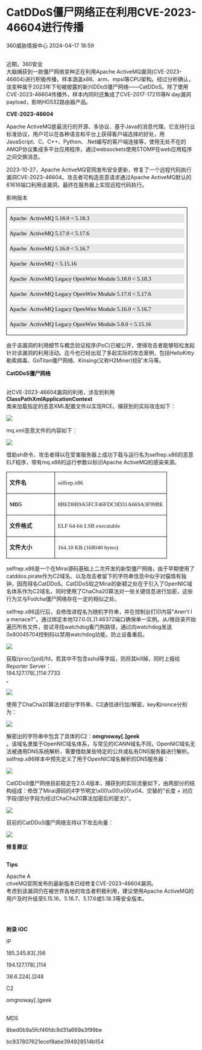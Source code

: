 #  CatDDoS僵尸网络正在利用CVE-2023-46604进行传播   
 360威胁情报中心   2024-04-17 18:59  
  
##   
  
近期，360安全  
大脑捕获到一款僵尸网络变种正在利用Apache ActiveMQ漏洞(CVE-2023-46604)进行积极传播，样本涵盖x86、arm、mpsl等CPU架构。经过分析确认，该变种属于2023年下旬被披露的新兴DDoS僵尸网络——CatDDoS。除了使用CVE-2023-46604传播外，样本内同时还集成了CVE-2017-17215等N day漏洞payload，影响HG532路由器产品。  
  
  
**CVE-2023-46604**  
  
Apache ActiveMQ是最流行的开源、多协议、基于Java的消息代理。它支持行业标准协议，用户可以在各种语言和平台上获得客户端选择的好处，用JavaScript、C、C++、Python、.Net编写的客户端连接等，使用无处不在的AMQP协议集成多平台应用程序，通过websockets使用STOMP在web应用程序之间交换消息。  
  
2023-10-27，Apache ActiveMQ官网发布安全更新，修复了一个远程代码执行漏洞CVE-2023-46604。攻击者可构造恶意请求通过Apache ActiveMQ默认的61616端口利用该漏洞，最终在服务器上实现远程代码执行。  
  
  
影响版本      
<table><tbody><tr style="mso-yfti-irow:0;mso-yfti-firstrow:yes;mso-yfti-lastrow:yes;"><td width="463.3333333333333" valign="top" style="border-width: 1pt;border-style: solid;border-color: windowtext;padding: 0cm 5.4pt;"><p style="line-height:150%;background:#E7E6E6;"><span style="font-size: 15px;"><span lang="EN-US" style="font-family: 仿宋;color: black;">Apache
  ActiveMQ 5.18.0 &lt; 5.18.3</span><span lang="EN-US" style="font-family: 仿宋;"><o:p></o:p></span></span></p><p style="line-height:150%;background:#E7E6E6;"><span style="font-size: 15px;"><span lang="EN-US" style="font-family: 仿宋;color: black;">Apache
  ActiveMQ 5.17.0 &lt; 5.17.6</span><span lang="EN-US" style="font-family: 仿宋;"><o:p></o:p></span></span></p><p style="line-height:150%;background:#E7E6E6;"><span style="font-size: 15px;"><span lang="EN-US" style="font-family: 仿宋;color: black;">Apache
  ActiveMQ 5.16.0 &lt; 5.16.7</span><span lang="EN-US" style="font-family: 仿宋;"><o:p></o:p></span></span></p><p style="line-height:150%;background:#E7E6E6;"><span style="font-size: 15px;"><span lang="EN-US" style="font-family: 仿宋;color: black;">Apache
  ActiveMQ &lt; 5.15.16</span><span lang="EN-US" style="font-family: 仿宋;"><o:p></o:p></span></span></p><p style="line-height:150%;background:#E7E6E6;"><span style="font-size: 15px;"><span lang="EN-US" style="font-family: 仿宋;color: black;">Apache
  ActiveMQ Legacy OpenWire Module 5.18.0 &lt; 5.18.3</span><span lang="EN-US" style="font-family: 仿宋;"><o:p></o:p></span></span></p><p style="line-height:150%;background:#E7E6E6;"><span style="font-size: 15px;"><span lang="EN-US" style="font-family: 仿宋;color: black;">Apache
  ActiveMQ Legacy OpenWire Module 5.17.0 &lt; 5.17.6</span><span lang="EN-US" style="font-family: 仿宋;"><o:p></o:p></span></span></p><p style="line-height:150%;background:#E7E6E6;"><span style="font-size: 15px;"><span lang="EN-US" style="font-family: 仿宋;color: black;">Apache
  ActiveMQ Legacy OpenWire Module 5.16.0 &lt; 5.16.7</span><span lang="EN-US" style="font-family: 仿宋;"><o:p></o:p></span></span></p><p style="line-height:150%;background:#E7E6E6;"><span style="font-family: 仿宋;color: black;font-size: 15px;">Apache
  ActiveMQ Legacy OpenWire Module 5.8.0 &lt; 5.15.16</span><strong><span lang="EN-US" style="font-family:仿宋;"><o:p></o:p></span></strong></p></td></tr></tbody></table>  
由于该漏洞的利用细节与概念验证程序(PoC)已被公开，使得攻击者能够轻松发起针对该漏洞的利用活动。迄今也已经出现了多起实际的攻击案例，包括HelloKitty勒索病毒、GoTitan僵尸网络、Kinsing(又称H2Miner)挖矿木马等。  
  
**CatDDoS僵尸网络**  
##   
  
对CVE-2023-46604漏洞的利用，涉及到利用**ClassPathXmlApplicationContext**  
类来加载指定的恶意XML配置文件以实现RCE。捕获到的实际攻击如下：  
  
  
![](https://mmbiz.qpic.cn/mmbiz_png/6CNEHNicic4PqQQYJu4ZsaMT78STGqnSJZEYe9KJrv1wUibt8onC1RicKg1Js54QVEHXMJHzLSXCbBpZZjcHLNv3ibA/640?wx_fmt=png&from=appmsg "")  
  
  
mq.xml恶意文件的内容如下：  
  
![](https://mmbiz.qpic.cn/mmbiz_png/6CNEHNicic4PqQQYJu4ZsaMT78STGqnSJZocBviaCgyeicluFrWGHCby0RN80Fnvn14LKfjV7NqA9R5U0eRMgzTy7g/640?wx_fmt=png&from=appmsg "")  
  
借助sh命令，攻击者得以在受害服务器上成功下载与运行名为selfrep.x86的恶意ELF程序，带有mq.x86的运行参数以标识Apache ActiveMQ的感染来源。  
<table><tbody><tr style="mso-yfti-irow:0;mso-yfti-firstrow:yes;"><td width="93.33333333333333" valign="top" style="border-width: 1pt;border-style: solid;border-color: windowtext;padding: 0cm 5.4pt;"><p style="line-height:150%;mso-pagination:widow-orphan;"><strong><span style="font-family: 仿宋;font-size: 15px;">文件名</span><span style="font-family: 仿宋;font-size: 15px;"><o:p></o:p></span></strong></p></td><td width="261.3333333333333" valign="top" style="border-top: 1pt solid windowtext;border-right: 1pt solid windowtext;border-bottom: 1pt solid windowtext;border-left: none;padding: 0cm 5.4pt;word-break: break-all;"><p style="line-height:150%;mso-pagination:widow-orphan;"><span style="font-family: 仿宋;font-size: 15px;">selfrep.x86<o:p></o:p></span></p></td></tr><tr style="mso-yfti-irow:1;"><td width="113" valign="top" style="border-right: 1pt solid windowtext;border-bottom: 1pt solid windowtext;border-left: 1pt solid windowtext;border-top: none;padding: 0cm 5.4pt;"><p style="line-height:150%;mso-pagination:widow-orphan;"><strong><span style="font-family: 仿宋;font-size: 15px;">MD5</span><span style="font-family: 仿宋;font-size: 15px;"><o:p></o:p></span></strong></p></td><td width="261.3333333333333" valign="top" style="border-top: none;border-left: none;border-bottom: 1pt solid windowtext;border-right: 1pt solid windowtext;padding: 0cm 5.4pt;"><p style="line-height:150%;mso-pagination:widow-orphan;"><span style="font-family: 仿宋;font-size: 15px;">8BED0B9A5FCF46FDC9D31A669A3F99BE<o:p></o:p></span></p></td></tr><tr style="mso-yfti-irow:2;"><td width="113" valign="top" style="border-right: 1pt solid windowtext;border-bottom: 1pt solid windowtext;border-left: 1pt solid windowtext;border-top: none;padding: 0cm 5.4pt;"><p style="line-height:150%;mso-pagination:widow-orphan;"><strong><span style="font-family: 仿宋;font-size: 15px;">文件格式</span><span style="font-family: 仿宋;font-size: 15px;"><o:p></o:p></span></strong></p></td><td width="281.33333333333337" valign="top" style="border-top: none;border-left: none;border-bottom: 1pt solid windowtext;border-right: 1pt solid windowtext;padding: 0cm 5.4pt;"><p style="line-height:150%;mso-pagination:widow-orphan;"><span style="font-family: 仿宋;font-size: 15px;">ELF 64-bit LSB executable<o:p></o:p></span></p></td></tr><tr style="mso-yfti-irow:3;mso-yfti-lastrow:yes;"><td width="113" valign="top" style="border-right: 1pt solid windowtext;border-bottom: 1pt solid windowtext;border-left: 1pt solid windowtext;border-top: none;padding: 0cm 5.4pt;"><p style="line-height:150%;mso-pagination:widow-orphan;"><strong><span style="font-family: 仿宋;font-size: 15px;">文件大小</span><span style="font-family: 仿宋;font-size: 15px;"><o:p></o:p></span></strong></p></td><td width="281.33333333333337" valign="top" style="border-top: none;border-left: none;border-bottom: 1pt solid windowtext;border-right: 1pt solid windowtext;padding: 0cm 5.4pt;"><p style="line-height:150%;mso-pagination:widow-orphan;"><span style="font-family: 仿宋;font-size: 15px;">164.10 KB (168040 bytes)<o:p></o:p></span></p></td></tr></tbody></table>  
selfrep.x86是一个在Mirai源码基础上二次开发的新型僵尸网络，由于早期使用了catddos.pirate作为C2域名、以及攻击者留下的字符串信息中似乎对猫情有独钟，因而得名CatDDoS。CatDDoS较之Mirai的新颖之处在于引入了OpenNIC域名体系作为C2域名，同时使用了ChaCha20算法对一些关键信息进行加密，这些行为又与Fodcha僵尸网络存在一定的相似之处。  
  
selfrep.x86运行后，会修改进程名为随机字符串，并在控制台打印内容"Aren't I a menace?"。通过绑定本地127.0.0[.]1:46372端口确保单一实例。从/根目录开始遍历所有文件，尝试寻找watchdog看门狗路径，通过向watchdog发送0x80045704控制码以禁用watchdog功能，防止设备重启。  
  
![](https://mmbiz.qpic.cn/mmbiz_png/6CNEHNicic4PqQQYJu4ZsaMT78STGqnSJZ86j4KRZuzNcDJxzUbicmbfEkhicvKqUB1DomLSsSALQfYKtQotnW8ymw/640?wx_fmt=png&from=appmsg "")  
  
获取/proc/[pid]/fd，若其中不包含sshd等字段，则将其kill掉，同时上报给Reporter Server：  
194.127.178[.]114:7733  
。  
  
  
![](https://mmbiz.qpic.cn/mmbiz_png/6CNEHNicic4PqQQYJu4ZsaMT78STGqnSJZWOvC8UMdib5oDliap2URBc0DOPNibib1AadHm8z6ctRMznKD5TAic9IcqibA/640?wx_fmt=png&from=appmsg "")  
  
使用了ChaCha20算法对部分字符串、C2通信进行加/解密，key和nonce分别为：  
  
  
![](https://mmbiz.qpic.cn/mmbiz_png/6CNEHNicic4PqQQYJu4ZsaMT78STGqnSJZyia3dSaVb5Q73mRwEJIWLydJ8AbEfbsXdryMb3lbZdAELjic6P5qiaKhg/640?wx_fmt=png&from=appmsg "")  
  
  
解密出的字符串中包含了具体的C2：**omgnoway[.]geek**  
。该域名隶属于OpenNIC域名体系，与常见的ICANN域名不同，OpenNIC域名无法被通用DNS系统解析，需要借助某些特定的公共或私有DNS服务器进行解析。selfrep.x86样本中预先定义了用于OpenNIC域名解析的DNS服务器：  
  
  
![](https://mmbiz.qpic.cn/mmbiz_png/6CNEHNicic4PqQQYJu4ZsaMT78STGqnSJZQIdtiayibibJcx5nS3HwjznR1ejzWmTNJeMjialjIDB5V3zMPRYIIDnjAA/640?wx_fmt=png&from=appmsg "")  
  
  
CatDDoS僵尸网络目前稳定在2.0.4版本，捕获到的实际流量如下，由两部分的结构组成：修改了Mirai源码的4字节明文\x00\x00\x00\x04、交替的"长度 + 对应字段(部分字段为经过ChaCha20算法加密后的密文)"。  
  
  
![](https://mmbiz.qpic.cn/mmbiz_png/6CNEHNicic4PqQQYJu4ZsaMT78STGqnSJZibVBIkEIDBSLkLP3AFsDOtpvkgoEFULAM0xLDuSYhWVrL1eegZem8SA/640?wx_fmt=png&from=appmsg "")  
  
  
目前的CatDDoS僵尸网络支持以下攻击向量：  
  
  
![](https://mmbiz.qpic.cn/mmbiz_png/6CNEHNicic4PqQQYJu4ZsaMT78STGqnSJZZKM7AEPLibm0Vx0CENYS4UUy3BicEZlITs3A5POFl0icvABIjafFrkdTA/640?wx_fmt=png&from=appmsg "")  
  
**修复建议**  
##   
  
**Tips**  
  
Apache A  
ctiveMQ官网发布的最新版本已经修复CVE-2023-46604漏洞。  
考虑到该漏洞仍在被世界各地的攻击者积极利用，建议使用Apache ActiveMQ的用户及时升级至5.15.16、5.16.7、5.17.6或5.18.3等安全版本。  
  
     
##   
  
**附录 IOC**  
  
IP  
  
185.245.83[.]56  
  
194.127.178[.]114  
  
38.6.224[.]248        
  
  
C2  
  
omgnoway[.]geek  
            
  
  
MD5  
  
8bed0b9a5fcf46fdc9d31a669a3f99be  
  
bc837807621ecef8abe394928514b154      
  
